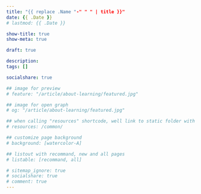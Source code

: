 ```yaml
---
title: "{{ replace .Name "-" " " | title }}"
date: {{ .Date }}
# lastmod: {{ .Date }}

show-title: true
show-meta: true

draft: true

description:
tags: []

socialshare: true

## image for preview
# feature: "/article/about-learning/featured.jpg"

## image for open graph
# og: "/article/about-learning/featured.jpg"

## when calling "resources" shortcode, well link to static folder with this path 
# resources: /common/

## customize page background
# background: [watercolor-A] 

## listout with recommand, new and all pages
# listable: [recommand, all]

# sitemap_ignore: true
# socialshare: true
# comment: true
---
```


<!--more-->

<!-- &nbsp; -->

<!-- [text]({ ref "relpath" })。 -->

<!-- {{< resources/image "paht" "90%" "comment" >}} -->

<!-- 尊重著作權，文章轉載規則請見：[https://angus945.github.io/about/](https://angus945.github.io/about/) -->
